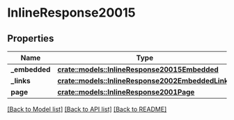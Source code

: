 # InlineResponse20015

## Properties

Name | Type | Description | Notes
------------ | ------------- | ------------- | -------------
**_embedded** | [**crate::models::InlineResponse20015Embedded**](inline_response_200_15__embedded.md) |  | 
**_links** | [**crate::models::InlineResponse2002EmbeddedLinks**](inline_response_200_2__embedded__links.md) |  | 
**page** | [**crate::models::InlineResponse2001Page**](inline_response_200_1_page.md) |  | 

[[Back to Model list]](../README.md#documentation-for-models) [[Back to API list]](../README.md#documentation-for-api-endpoints) [[Back to README]](../README.md)


